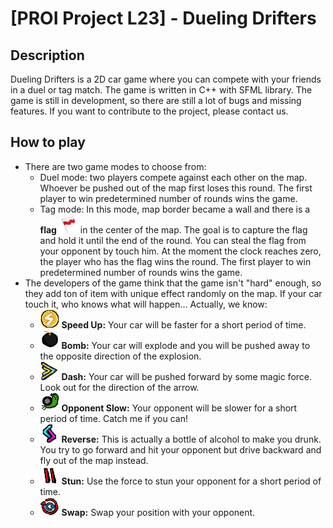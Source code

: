 # [PROI Project L23] - Dueling Drifters

## Description
Dueling Drifters is a 2D car game where you can compete with your friends in a duel or tag match. The game is written in C++ with SFML library. The game is still in development, so there are still a lot of bugs and missing features. If you want to contribute to the project, please contact us.

## How to play
* There are two game modes to choose from:
  * Duel mode: two players compete against each other on the map. Whoever be pushed out of the map first loses this round. The first player to win predetermined number of rounds wins the game.
  * Tag mode: In this mode, map border became a wall and there is a  **flag** ![Flag](/assets/images/items/flag.png) in the center of the map. The goal is to capture the flag and hold it until the end of the round. You can steal the flag from your opponent by touch him. At the moment the clock reaches zero, the player who has the flag wins the round. The first player to win predetermined number of rounds wins the game.
* The developers of the game think that the game isn't "hard" enough, so they add ton of item with unique effect randomly on the map. If your car touch it, who knows what will happen... Actually, we know:
    * ![Speed Up](/assets/images/items/speedOrb.png) **Speed Up:** Your car will be faster for a short period of time.
    * ![Bomb](/assets/images/items/bomb.png) **Bomb:** Your car will explode and you will be pushed away to the opposite direction of the explosion.
    * ![Dash](/assets/images/items/dash.png) **Dash:** Your car will be pushed forward by some magic force. Look out for the direction of the arrow.
    * ![Opponent Slow](/assets/images/items/opponentSlow.png) **Opponent Slow:** Your opponent will be slower for a short period of time. Catch me if you can!
    * ![Reverse](/assets/images/items/reverse.png) **Reverse:** This is actually a bottle of alcohol to make you drunk. You try to go forward and hit your opponent but drive backward and fly out of the map instead.
    * ![Stun](/assets/images/items/stun.png) **Stun:** Use the force to stun your opponent for a short period of time.
    * ![Swap](/assets/images/items/swap.png) **Swap:** Swap your position with your opponent. 